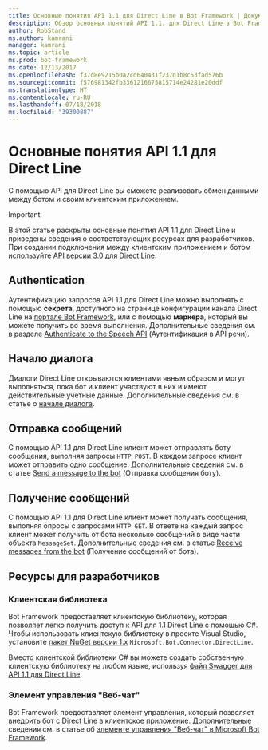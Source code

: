 ```yaml
---
title: Основные понятия API 1.1 для Direct Line в Bot Framework | Документация Майкрософт
description: Обзор основных понятий API 1.1. для Direct Line в Bot Framework.
author: RobStand
ms.author: kamrani
manager: kamrani
ms.topic: article
ms.prod: bot-framework
ms.date: 12/13/2017
ms.openlocfilehash: f37d8e9215b0a2cd640431f237d1b8c53fad576b
ms.sourcegitcommit: f576981342fb3361216675815714e24281e20ddf
ms.translationtype: HT
ms.contentlocale: ru-RU
ms.lasthandoff: 07/18/2018
ms.locfileid: "39300887"
---
```

# <a name="key-concepts-in-direct-line-api-11"></a>Основные понятия API 1.1 для Direct Line

C помощью API для Direct Line вы сможете реализовать обмен данными между ботом и своим клиентским приложением. 

> [!IMPORTANT]
> В этой статье раскрыты основные понятия API 1.1 для Direct Line и приведены сведения о соответствующих ресурсах для разработчиков. При создании подключения между клиентским приложением и ботом используйте [API версии 3.0 для Direct Line](bot-framework-rest-direct-line-3-0-concepts.md).

## <a name="authentication"></a>Authentication

Аутентификацию запросов API 1.1 для Direct Line можно выполнять с помощью **секрета**, доступного на странице конфигурации канала Direct Line на <a href="https://dev.botframework.com/" target="_blank">портале Bot Framework</a>, или с помощью **маркера**, который вы можете получить во время выполнения.  Дополнительные сведения см. в разделе [Authenticate to the Speech API](bot-framework-rest-direct-line-1-1-authentication.md) (Аутентификация в API речи).

## <a name="starting-a-conversation"></a>Начало диалога

Диалоги Direct Line открываются клиентами явным образом и могут выполняться, пока бот и клиент участвуют в них и имеют действительные учетные данные. Дополнительные сведения см. в статье о [начале диалога](bot-framework-rest-direct-line-1-1-start-conversation.md).

## <a name="sending-messages"></a>Отправка сообщений

С помощью API 1.1 для Direct Line клиент может отправлять боту сообщения, выполняя запросы `HTTP POST`. В каждом запросе клиент может отправить одно сообщение. Дополнительные сведения см. в статье [Send a message to the bot](bot-framework-rest-direct-line-1-1-send-message.md) (Отправка сообщения боту).

## <a name="receiving-messages"></a>Получение сообщений

С помощью API 1.1 для Direct Line клиент может получать сообщения, выполняя опросы с запросами `HTTP GET`. В ответе на каждый запрос клиент может получить от бота несколько сообщений в виде части объекта `MessageSet`. Дополнительные сведения см. в статье [Receive messages from the bot](bot-framework-rest-direct-line-1-1-receive-messages.md) (Получение сообщений от бота).

## <a name="developer-resources"></a>Ресурсы для разработчиков

### <a name="client-library"></a>Клиентская библиотека

Bot Framework предоставляет клиентскую библиотеку, которая позволяет легко получить доступ к API для 1.1 Direct Line с помощью C#. Чтобы использовать клиентскую библиотеку в проекте Visual Studio, установите <a href="https://www.nuget.org/packages/Microsoft.Bot.Connector.DirectLine/1.1.1" target="_blank">пакет NuGet версии 1.х</a> `Microsoft.Bot.Connector.DirectLine`. 

Вместо клиентской библиотеки C# вы можете создать собственную клиентскую библиотеку на любом языке, используя <a href="https://docs.botframework.com/en-us/restapi/directline/swagger.json" target="_blank">файл Swagger для API 1.1 для Direct Line</a>.

### <a name="web-chat-control"></a>Элемент управления "Веб-чат" 

Bot Framework предоставляет элемент управления, который позволяет внедрить бот с Direct Line в клиентское приложение. Дополнительные сведения см. в статье об <a href="https://github.com/Microsoft/BotFramework-WebChat" target="_blank">элементе управления "Веб-чат" в Microsoft Bot Framework</a>.
